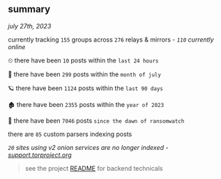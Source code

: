 
## summary
_july 27th, 2023_

currently tracking `155` groups across `276` relays & mirrors - _`110` currently online_

⏲ there have been `10` posts within the `last 24 hours`

🦈 there have been `299` posts within the `month of july`

🪐 there have been `1124` posts within the `last 90 days`

🏚 there have been `2355` posts within the `year of 2023`

🦕 there have been `7046` posts `since the dawn of ransomwatch`

there are `85` custom parsers indexing posts

_`20` sites using v2 onion services are no longer indexed - [support.torproject.org](https://support.torproject.org/onionservices/v2-deprecation/)_

> see the project [README](https://github.com/joshhighet/ransomwatch#ransomwatch--) for backend technicals
